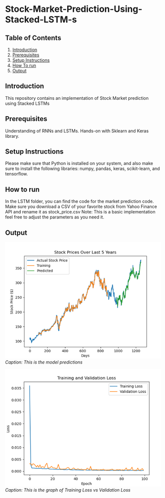 # Stock-Market-Prediction-Using-Stacked-LSTM-s

## Table of Contents

1. [Introduction](#introduction)
2. [Prerequisites](#prerequisites)
3. [Setup Instructions](#setup-instructions)
4. [How To run](#htr)
5. [Output](#output)

## Introduction

This repository contains an implementation of Stock Market prediction using Stacked LSTMs

## Prerequisites

Understanding of RNNs and LSTMs. Hands-on with Sklearn and Keras library.

## Setup Instructions

Please make sure that Python is installed on your system, and also make sure to install the following libraries: numpy, pandas, keras, scikit-learn, and tensorflow.

## How to run

In the LSTM folder, you can find the code for the market prediction code. Make sure you download a CSV of your favorite stock from Yahoo Finance API and rename it as stock_price.csv
Note: This is a basic implementation feel free to adjust the parameters as you need it.

## Output

![Model Predictions](LSTM/ModelPrediction.png)
*Caption: This is the model predictions*


![Model Predictions](LSTM/TrainingLoss.png)
*Caption: This is the graph of Training Loss vs Validation Loss*
